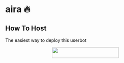 # aira 🔥


## How To Host
The easiest way to deploy this userbot
<p align="center"><a href="https://heroku.com/deploy?template=https://github.com/BotHub-1/Xx_aira/tree/master"> <img src="https://img.shields.io/badge/Deploy%20To%20Heroku-blueviolet?style=for-the-badge&logo=heroku" width="210" height="34.45"/></a></p>

